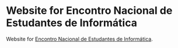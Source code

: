 # Website for Encontro Nacional de Estudantes de Informática
Website for [Encontro Nacional de Estudantes de Informática](www.enei.pt).
